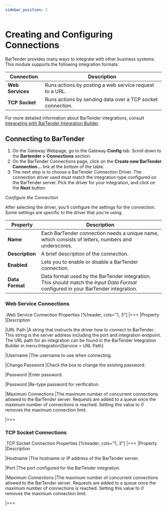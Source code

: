 ```yaml
---
sidebar_position: 2
---
```


# Creating and Configuring Connections

BarTender provides many ways to integrate with other business systems.
This module supports the following integration formats:


| Connection | Description |
|---|---|
| **Web Services** | Runs actions by posting a web service request to a URL. |
| **TCP Socket** | Runs actions by sending data over a TCP socket connection. |

For more detailed information about BarTender integrations, consult [Integrating with
BarTender Integration Builder](https://www.seagullscientific.com/media/1373/bartender-integration-builder.pdf).

## Connecting to BarTender
1. On the Gateway Webpage, go to the Gateway **Config** tab.
Scroll down to the **Bartender > Connections** section.
1. On the BarTender Connections page, click on the **Create new BarTender Connection...** link at the bottom of the table.
1. The next step is to choose a BarTender Connection Driver.
The connection driver used must match the integration type configured on the BarTender server.
Pick the driver for your integration, and click on the **Next** button.

*Configure the Connection*

After selecting the driver, you'll configure the settings for the connection.
Some settings are specific to the driver that you're using.

| Property | Description |
|---|---|
| **Name** | Each BarTender connection needs a unique name, which consists of letters, numbers and underscores. |
| **Description** | A brief description of the connection. |
| **Enabled** | Lets you to enable or disable a BarTender connection. |
| **Data Format** | Data format used by the BarTender integration. This should match the *Input Data Format* configured in your BarTender integration. |

### Web Service Connections

.Web Service Connection Properties
[%header, cols="1, 3"]
|===
|Property
|Description

|URL Path
|A string that instructs the driver how to connect to BarTender.
This string is the server address including the port and integration endpoint.
The URL path for an integration can be found in the BarTender Integration Builder in menu:Integration[Service > URL Path]

|Username
|The username to use when connecting.

|Change Password
|Check the box to change the existing password.

|Password
|Enter password.

|Password
|Re-type password for verification.

|Maximum Connections
|The maximum number of concurrent connections allowed to the BarTender server.
Requests are added to a queue once the maximum number of connections is reached.
Setting this value to *0* removes the maximum connection limit.

|===

### TCP Socket Connections

.TCP Socket Connection Properties
[%header, cols="1, 3"]
|===
|Property
|Description

|Hostname
|The hostname or IP address of the BarTender server.

|Port
|The port configured for the BarTender integration.

|Maximum Connections
|The maximum number of concurrent connections allowed to the BarTender server.
Requests are added to a queue once the maximum number of connections is reached.
Setting this value to *0* removes the maximum connection limit.

|===
